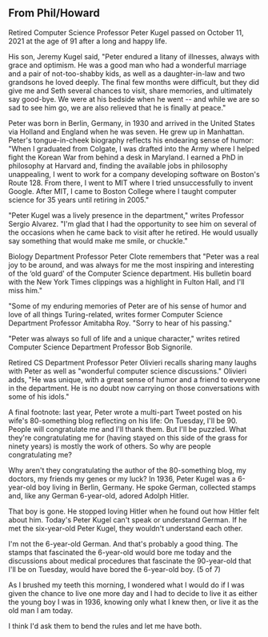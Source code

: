 ## From Phil/Howard

Retired Computer Science Professor Peter Kugel passed on October 11,
2021 at the age of 91 after a long and happy life.

His son, Jeremy Kugel said, "Peter endured a litany of
illnesses, always with grace and optimism.  He was a good man who had
a wonderful marriage and a pair of not-too-shabby kids, as well as a
daughter-in-law and two grandsons he loved deeply. The final few
months were difficult, but they did give me and Seth several chances
to visit, share memories, and ultimately say good-bye.  We were at his
bedside when he went -- and while we are so sad to see him go, we are
also relieved that he is finally at peace."

Peter was born in Berlin, Germany, in 1930 and arrived in the United
States via Holland and England when he was seven. He grew up in
Manhattan. Peter's tongue-in-cheek biography reflects his endearing
sense of humor: "When I graduated from Colgate, I was drafted into the
Army where I helped fight the Korean War from behind a desk in
Maryland. I earned a PhD in philosophy at Harvard and, finding the
available jobs in philosophy unappealing, I went to work for a company
developing software on Boston's Route 128.  From there, I went to MIT
where I tried unsuccessfully to invent Google.  After MIT, I came to
Boston College where I taught computer science for 35 years until
retiring in 2005."

"Peter Kugel was a lively presence in the department," writes
Professor Sergio Alvarez. "I'm glad that I had the opportunity to see
him on several of the occasions when he came back to visit after he
retired. He would usually say something that would make me smile, or
chuckle."

Biology Department Professor Peter Clote remembers that "Peter was a
real joy to be around, and was always for me the most inspiring and
interesting of the ‘old guard' of the Computer Science department. His
bulletin board with the New York Times clippings was a highlight in
Fulton Hall, and I'll miss him."

"Some of my enduring memories of Peter are of his sense of humor and
love of all things Turing-related, writes former Computer Science
Department Professor Amitabha Roy. "Sorry to hear of his passing."

"Peter was always so full of life and a unique character," writes
retired Computer Science Department Professor Bob Signorile.

Retired CS Department Professor Peter Olivieri recalls sharing many
laughs with Peter as well as "wonderful computer science discussions."
Olivieri adds, "He was unique, with a great sense of humor and a
friend to everyone in the department. He is no doubt now carrying on
those conversations with some of his idols."

A final footnote: last year, Peter wrote a multi-part Tweet posted on
his wife's 80-something blog reflecting on his life: On Tuesday, I'll
be 90. People will congratulate me and I'll thank them. But I'll be
puzzled. What they're congratulating me for (having stayed on this
side of the grass for ninety years) is mostly the work of others. So
why are people congratulating me?

Why aren't they congratulating the author of the 80-something blog, my
doctors, my friends my genes or my luck? In 1936, Peter Kugel was a
6-year-old boy living in Berlin, Germany. He spoke German, collected
stamps and, like any German 6-year-old, adored Adolph Hitler.

That boy is gone. He stopped loving Hitler when he found out how
Hitler felt about him. Today's Peter Kugel can't speak or understand
German. If he met the six-year-old Peter Kugel, they wouldn't
understand each other.

I'm not the 6-year-old German. And that's probably a good thing. The
stamps that fascinated the 6-year-old would bore me today and the
discussions about medical procedures that fascinate the 90-year-old
that I'll be on Tuesday, would have bored the 6-year-old boy. (5 of 7)

As I brushed my teeth this morning, I wondered what I would do if I
was given the chance to live one more day and I had to decide to live
it as either the young boy I was in 1936, knowing only what I knew
then, or live it as the old man I am today.

I think I'd ask them to bend the rules and let me have both.





